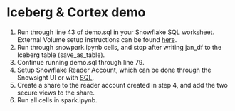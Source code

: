 # Iceberg & Cortex demo

1. Run through line 43 of demo.sql in your Snowflake SQL worksheet. External Volume setup instructions can be found [here](https://docs.snowflake.com/en/user-guide/tables-iceberg-configure-external-volume#configure-an-external-volume-for-amazon-s3).
2. Run through snowpark.ipynb cells, and stop after writing jan_df to the Iceberg table (save_as_table).
3. Continue running demo.sql through line 79.
4. Setup Snowflake Reader Account, which can be done through the Snowsight UI or with [SQL](https://docs.snowflake.com/en/user-guide/data-sharing-reader-create#ddl-for-reader-accounts).
5. Create a share to the reader account created in step 4, and add the two secure views to the share.
6. Run all cells in spark.ipynb.
